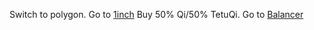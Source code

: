 Switch to polygon.
Go to [1inch](app.1inch.io)
Buy 50% Qi/50% TetuQi.
Go to [Balancer](https://app.balancer.fi/#/polygon/pool/0xd80ef9fabfdc3b52e17f74c383cf88ee2efbf0b6000000000000000000000a65)
